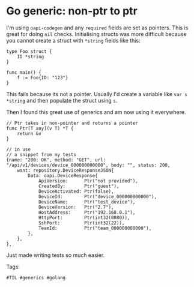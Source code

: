 # Go generic: non-ptr to ptr

I'm using `oapi-codegen` and any `required` fields are set as pointers. This is great
for doing `nil` checks. Initialising structs was more difficult because you cannot
create a struct with `*string` fields like this:

```golang
type Foo struct {
    ID *string
}

func main() {
    f := Foo{ID: "123"}
}
```

This fails because its not a pointer. Usually I'd create a variable like `var s *string` and then
populate the struct using `s`.

Then I found this great use of generics and am now using it everywhere.

```golang
// Ptr takes in non-pointer and returns a pointer
func Ptr[T any](v T) *T {
	return &v
}

// in use 
// a snippet from my tests
{name: "200: OK", method: "GET", url: "/api/v1/devices/device_000000000000", body: "", status: 200,
    want: repository.DeviceResponseJSON{
        Data: oapi.DeviceResponse{
            ApiVersion:      Ptr("not provided"),
            CreatedBy:       Ptr("guest"),
            DeviceActivated: Ptr(false),
            DeviceId:        Ptr("device_000000000000"),
            DeviceName:      Ptr("test_device"),
            DeviceVersion:   Ptr("2.7"),
            HostAddress:     Ptr("192.168.0.1"),
            HttpPort:        Ptr(int32(8080)),
            SshPort:         Ptr(int32(22)),
            TeamId:          Ptr("team_000000000000"),
        },
    },
},
```

Just made writing tests so much easier.

Tags:

    #TIL #generics #golang
